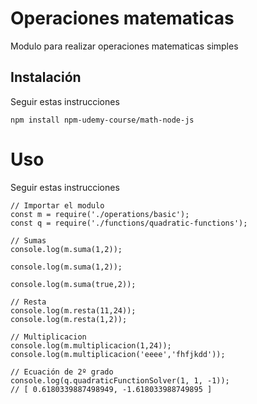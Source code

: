 # Operaciones matematicas

Modulo para realizar operaciones matematicas simples

## Instalación
Seguir estas instrucciones

```
npm install npm-udemy-course/math-node-js
```

# Uso
Seguir estas instrucciones

```
// Importar el modulo
const m = require('./operations/basic');
const q = require('./functions/quadratic-functions');

// Sumas
console.log(m.suma(1,2));

console.log(m.suma(1,2));

console.log(m.suma(true,2));

// Resta
console.log(m.resta(11,24));
console.log(m.resta(1,2));

// Multiplicacion
console.log(m.multiplicacion(1,24));
console.log(m.multiplicacion('eeee','fhfjkdd'));

// Ecuación de 2º grado
console.log(q.quadraticFunctionSolver(1, 1, -1));
// [ 0.6180339887498949, -1.618033988749895 ]
```